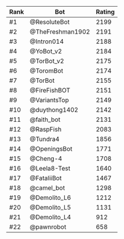 Rank|Bot|Rating
---|---|---
#1|@ResoluteBot|2199
#2|@TheFreshman1902|2191
#3|@Intron014|2188
#4|@YoBot_v2|2184
#5|@TorBot_v2|2175
#6|@ToromBot|2174
#7|@TorBot|2155
#8|@FireFishBOT|2151
#9|@VariantsTop|2149
#10|@duythong1402|2142
#11|@faith_bot|2131
#12|@RaspFish|2083
#13|@Tundra4|1856
#14|@OpeningsBot|1771
#15|@Cheng-4|1708
#16|@Leela8-Test|1640
#17|@FataliiBot|1467
#18|@camel_bot|1298
#19|@Demolito_L6|1212
#20|@Demolito_L5|1131
#21|@Demolito_L4|912
#22|@pawnrobot|658
